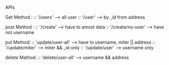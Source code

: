 
APIs 

   Get Method :
    :: '/users' --> all user
    :: '/user' --> by _id from address 

   post Method :
   :: '/create' --> have to amost data
   :: '/create/no-user' --> have not username

   put Method: 
   :: 'update/user-all' --> have to username, miter || address
   :: '/update/miter' --> miter && _id only
   :: '/update/user' --> username only

   delete Mathod: 
   :: 'delete/user-all' --> username && address